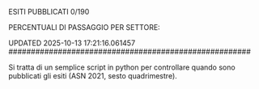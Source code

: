 ESITI PUBBLICATI 0/190 

PERCENTUALI DI PASSAGGIO PER SETTORE:

UPDATED 2025-10-13 17:21:16.061457
###################################################### 

Si tratta di un semplice script in python per controllare quando sono pubblicati gli esiti (ASN 2021, sesto quadrimestre).

